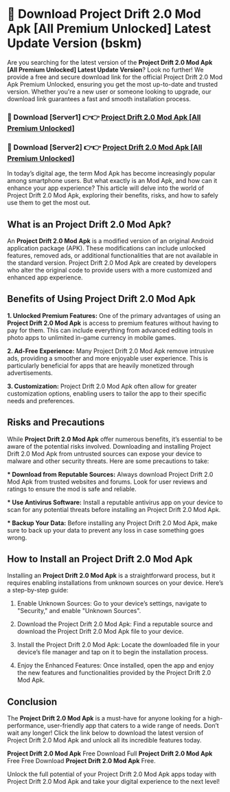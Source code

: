 # 🤖 Download Project Drift 2.0 Mod Apk [All Premium Unlocked] Latest Update Version (bskm)

Are you searching for the latest version of the <strong>Project Drift 2.0 Mod Apk [All Premium Unlocked] Latest Update Version</strong>? Look no further! We provide a free and secure download link for the official Project Drift 2.0 Mod Apk Premium Unlocked, ensuring you get the most up-to-date and trusted version. Whether you're a new user or someone looking to upgrade, our download link guarantees a fast and smooth installation process.


<h3>📌 Download [Server1] 👉👉 <a href="https://hapymods.com?title=Project+Drift+2.0+Mod+Apk&ref=3B1">Project Drift 2.0 Mod Apk [All Premium Unlocked]</a></h3>

<h3>📌 Download [Server2] 👉👉 <a href="https://hapymods.com?title=Project+Drift+2.0+Mod+Apk&ref=3B1">Project Drift 2.0 Mod Apk [All Premium Unlocked]</a></h3>


In today’s digital age, the term Mod Apk has become increasingly popular among smartphone users. But what exactly is an Mod Apk, and how can it enhance your app experience? This article will delve into the world of Project Drift 2.0 Mod Apk, exploring their benefits, risks, and how to safely use them to get the most out.


<h2>What is an Project Drift 2.0 Mod Apk?</h2>

An <strong>Project Drift 2.0 Mod Apk</strong> is a modified version of an original Android application package (APK). These modifications can include unlocked features, removed ads, or additional functionalities that are not available in the standard version. Project Drift 2.0 Mod Apk are created by developers who alter the original code to provide users with a more customized and enhanced app experience.


<h2>Benefits of Using Project Drift 2.0 Mod Apk</h2>

<strong> 1. Unlocked Premium Features:</strong> One of the primary advantages of using an <strong>Project Drift 2.0 Mod Apk</strong> is access to premium features without having to pay for them. This can include everything from advanced editing tools in photo apps to unlimited in-game currency in mobile games.

<strong> 2. Ad-Free Experience:</strong> Many Project Drift 2.0 Mod Apk remove intrusive ads, providing a smoother and more enjoyable user experience. This is particularly beneficial for apps that are heavily monetized through advertisements.

<strong> 3. Customization:</strong> Project Drift 2.0 Mod Apk often allow for greater customization options, enabling users to tailor the app to their specific needs and preferences.


<h2>Risks and Precautions</h2>

While <strong>Project Drift 2.0 Mod Apk</strong> offer numerous benefits, it’s essential to be aware of the potential risks involved. Downloading and installing Project Drift 2.0 Mod Apk from untrusted sources can expose your device to malware and other security threats. Here are some precautions to take:

<strong> * Download from Reputable Sources:</strong> Always download Project Drift 2.0 Mod Apk from trusted websites and forums. Look for user reviews and ratings to ensure the mod is safe and reliable.

<strong> * Use Antivirus Software:</strong> Install a reputable antivirus app on your device to scan for any potential threats before installing an Project Drift 2.0 Mod Apk.

<strong> * Backup Your Data:</strong> Before installing any Project Drift 2.0 Mod Apk, make sure to back up your data to prevent any loss in case something goes wrong.


<h2>How to Install an Project Drift 2.0 Mod Apk</h2>

Installing an <strong>Project Drift 2.0 Mod Apk</strong> is a straightforward process, but it requires enabling installations from unknown sources on your device. Here’s a step-by-step guide:

 1. Enable Unknown Sources: Go to your device’s settings, navigate to "Security," and enable "Unknown Sources".

 2. Download the Project Drift 2.0 Mod Apk: Find a reputable source and download the Project Drift 2.0 Mod Apk file to your device.

 3. Install the Project Drift 2.0 Mod Apk: Locate the downloaded file in your device’s file manager and tap on it to begin the installation process.

 4. Enjoy the Enhanced Features: Once installed, open the app and enjoy the new features and functionalities provided by the Project Drift 2.0 Mod Apk.


<h2><strong>Conclusion</strong></h2>

The <strong>Project Drift 2.0 Mod Apk</strong> is a must-have for anyone looking for a high-performance, user-friendly app that caters to a wide range of needs. Don’t wait any longer! Click the link below to download the latest version of Project Drift 2.0 Mod Apk and unlock all its incredible features today.

<strong>Project Drift 2.0 Mod Apk</strong> Free Download Full <strong>Project Drift 2.0 Mod Apk</strong> Free Free Download <strong>Project Drift 2.0 Mod Apk</strong> Free.

Unlock the full potential of your Project Drift 2.0 Mod Apk apps today with Project Drift 2.0 Mod Apk and take your digital experience to the next level!